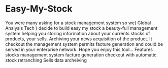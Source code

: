 # Easy-My-Stock
You were many asking for a stock management system so we( Global Analysis Tech ) decide to build easy my stock a beauty-full management system helping you storing information about your currents stocks of products, your sells.  Archiving your news acquisition of the product. It checkout the management system permits facture generation and could be served in your enterprise network.  Hope you enjoy this tool...  Features stocks management system facture generation checkout with automatic stock retranching Sells data archeiving
